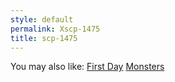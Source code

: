 ```yaml
---
style: default
permalink: Xscp-1475
title: scp-1475
---
```

You may also like:
[First Day](http://scp-wiki.net/first-day)
[Monsters](http://scp-wiki.net/monsters)